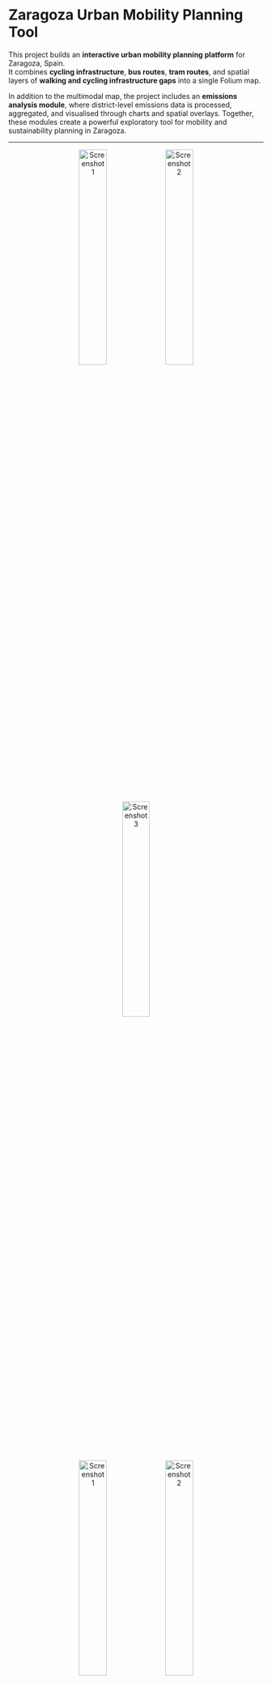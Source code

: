 # Zaragoza Urban Mobility Planning Tool

This project builds an **interactive urban mobility planning platform** for Zaragoza, Spain.  
It combines **cycling infrastructure**, **bus routes**, **tram routes**, and spatial layers of **walking and cycling infrastructure gaps** into a single Folium map.  

In addition to the multimodal map, the project includes an **emissions analysis module**, where district-level emissions data is processed, aggregated, and visualised through charts and spatial overlays. Together, these modules create a powerful exploratory tool for mobility and sustainability planning in Zaragoza.  

---
<p align="center">
  <img src="https://github.com/user-attachments/assets/7be2d9c3-d508-40be-b989-4d8599e5491f" alt="Screenshot 1" width="33%"/>
  <img src="https://github.com/user-attachments/assets/ba22856c-fa5f-41ce-a8f1-e3e3fce33a0f" alt="Screenshot 2" width="33%"/>
  <img src="https://github.com/user-attachments/assets/fdaba80c-bd36-454f-bd96-3a5bf5f873c4" alt="Screenshot 3" width="33%"/>
</p>

<p align="center">
  <img src="https://github.com/user-attachments/assets/7be2d9c3-d508-40be-b989-4d8599e5491f" alt="Screenshot 1" width="33%"/>
  <img src="https://github.com/user-attachments/assets/ba22856c-fa5f-41ce-a8f1-e3e3fce33a0f" alt="Screenshot 2" width="33%"/>
</p>




## 🔍 Overview

The repository provides:

- **Interactive Folium Map**:  
  - Base maps (OpenStreetMap, CartoDB, Stamen).  
  - Layers for Zaragoza’s **bike lanes**, **bus routes (GTFS)**, and **tram routes (GTFS)**.  
  - **Walking and cycling network gap analysis** using OpenStreetMap data (OSMnx).  
  - Toggle controls to enable/disable infrastructure layers.



https://github.com/user-attachments/assets/d1d73fd3-81ce-4e1e-9c47-0ed39f86cdf1



- **Emissions Analysis Module**:  
  - District-level aggregation of transport emissions.  
  - Coverage statistics for walking/cycling networks.  
  - Visualisations: bar charts, stacked bars, pie charts, scatter plots.  
  - Combined 2×2 grid export of visualisations.  
  - Folium map overlay with district-level emissions and legend.

<img width="3018" height="1580" alt="image" src="https://github.com/user-attachments/assets/ba22856c-fa5f-41ce-a8f1-e3e3fce33a0f" />


<img width="3018" height="1580" alt="image" src="https://github.com/user-attachments/assets/fdaba80c-bd36-454f-bd96-3a5bf5f873c4" />

- **Extensions / Side Modules**:  
  - Accessibility: stop coverage and centroids.  
  - Legend customisation and district label testing.  
  - Export-ready multipanel graphics.  

---

## 📊 Aim

The main purpose of this project is to create a **planning support tool** that helps stakeholders and researchers explore:  
- Where Zaragoza’s transport infrastructure is concentrated.  
- Where **gaps** exist in walking and cycling networks.  
- How emissions vary spatially across districts.  
- How multimodal integration (bus, tram, cycling, walking) can inform sustainable mobility planning.

- ---

## 🚀 Features

### 1. Main Interactive Map
- **Basemaps**: OpenStreetMap, CartoDB Positron, Stamen Toner for different visual styles.  
- **Cycling Infrastructure**: Shapefiles from Zaragoza Open Data, styled in blue.  
- **Bus Routes**: Extracted from GTFS feed (`routes.txt`, `shapes.txt`) → drawn as orange polylines.  
- **Tram Routes**: GTFS tram routes parsed → drawn as purple polylines.  
- **Walking & Cycling Gaps**:  
  - Detected using **OSMnx** street graph extraction.  
  - Compared available walking/cycling edges against coverage radii of stops and key destinations.  
  - Highlighted in **red (walking gaps)** and **green (cycling gaps)**.  
- **Interactivity**:  
  - Popups for metadata (`route_id`, `route_long_name`, etc. from GTFS).  
  - Layer control for toggling visibility of infrastructure types.  
  - Custom legend for map readability.  

**Finding**: Walking and cycling gaps often coincided with **lower-density areas** and were **negatively correlated with bus stop density**. Districts with more transit coverage showed fewer walking/cycling accessibility gaps.  

---

### 2. Emissions Analysis Module
- **District Aggregation**: Joined emissions CSV with GeoJSON boundaries (`district_id` join).  
- **Coverage Metrics**: Cycling/walking infrastructure km per district divided by district area.  
  - Formula:  
    ```python
    coverage_ratio = infra_length_km / district_area_km2
    ```
- **Charts**:  
  - **Bar chart**: emissions per district.  
  - **Stacked bar**: transport vs non-transport contributions.  
  - **Pie chart**: modal split of transport-related emissions.  
  - **Scatter plot**:  
    - *X-axis*: emissions per capita.  
    - *Y-axis*: cycling/walking infrastructure coverage.  
    - *Formula for correlation*:  
      ```python
      correlation = df['emissions_pc'].corr(df['coverage_ratio'])
      ```
    - Result: **negative correlation** → higher cycling/walking coverage linked to lower emissions.  
- **Composite Output**:  
  - Multi-panel (2×2) layout created with Matplotlib.  
  - District emissions choropleth overlaid on Folium map.  

**Finding**: Districts with higher cycling and walking infrastructure coverage tended to show **lower per-capita emissions**. This highlighted the **potential emissions benefit of active travel infrastructure investment**.  

---

### 3. Accessibility & Side Modules
- **Accessibility Analysis**:  
  - Measured coverage of **hospitals, universities, and shopping centres** within 800m (walk) and 2.5km (cycle).  
  - Formula:  
    ```python
    accessibility = (covered_destinations / total_destinations) * 100
    ```
  - Findings: Accessibility gaps strongest at **suburban edges**, especially for universities and hospitals.  

- **Centrality Measures**:  
  - Graph-based metrics applied to road/cycle/walk networks using NetworkX:  
    - **Betweenness Centrality**:  
      ```python
      nx.betweenness_centrality(G, weight="length")
      ```  
      → Identified network bottlenecks.  
    - **Closeness Centrality**:  
      ```python
      nx.closeness_centrality(G, distance="length")
      ```  
      → Highlighted most accessible hubs.  
    - **Degree Centrality**:  
      ```python
      nx.degree_centrality(G)
      ```  
      → Showed connectivity density of nodes.  

  - Findings: High-centrality nodes often coincided with **tram interchanges** and **major road junctions**, reinforcing their importance for multimodal access.  

- **Export Options**:  
  - Static PNGs (matplotlib).  
  - Interactive Folium HTML maps with legends and popups.  

---

## 📚 Tools & Libraries

This project integrates **transport, GIS, and data science libraries**:  

- **Folium** → Interactive maps, popups, basemaps, legends.  
- **OSMnx** → Extracting and analysing walking/cycling/driving networks from OpenStreetMap.  
- **GeoPandas** → Reading shapefiles, GeoJSONs, and performing spatial joins.  
- **Pandas** → Data wrangling (GTFS parsing, emissions data aggregation).  
- **Matplotlib** → Generating bar charts, pie charts, scatter plots, and multi-panel outputs.  
- **Shapely** → Geometry operations (buffering for accessibility radii).  
- **NetworkX** → Graph-theoretical centrality calculations on networks.  
- **GTFS Parsing (CSV)** → Extracting routes, trips, and shapes for bus/tram layers.  

---

## 📂 Data Sources

This project relies on **open and official datasets**:  

- **Cycling Mobility Data**  
  - Source: [Zaragoza Open Data Portal](https://www.zaragoza.es/sede/portal/conoce-explora-zgz/servicio/indicadores/7c218d20-a88e-4e1c-b11e-562632531ee5)  
  - License: [Municipal Open Data Licence](https://www.zaragoza.es/sede/portal/aviso-legal#condiciones)  

- **Public Transport (Bus & Tram)**  
  - Format: GTFS feed.  
  - Includes: routes, stops, trips, and schedules.  

- **Street Networks**  
  - Source: [OpenStreetMap](https://www.openstreetmap.org/)  
  - Accessed via [OSMnx](https://osmnx.readthedocs.io/).  

- **Emissions Data**  
  - District-level dataset (transport and total emissions).  
  - Aggregated for bar, pie, and scatter analyses.  

---

## ⚙️ Installation

Clone this repository and install required libraries:  

```bash
git clone https://github.com/yourusername/zaragoza-transport-map.git
cd zaragoza-transport-map
pip install -r requirements.txt


folium
osmnx
geopandas
pandas
matplotlib
shapely
networkx

